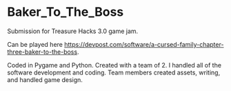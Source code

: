 # Baker_To_The_Boss
Submission for Treasure Hacks 3.0 game jam.

Can be played here https://devpost.com/software/a-cursed-family-chapter-three-baker-to-the-boss.

Coded in Pygame and Python. Created with a team of 2. I handled all of the software  development and coding. 
Team members created assets, writing, and handled game design. 
